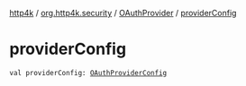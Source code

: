 [http4k](../../index.md) / [org.http4k.security](../index.md) / [OAuthProvider](index.md) / [providerConfig](./provider-config.md)

# providerConfig

`val providerConfig: `[`OAuthProviderConfig`](../-o-auth-provider-config/index.md)